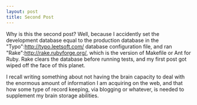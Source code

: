 ```yaml
--- 
layout: post
title: Second Post
---
```

Why is this the second post? Well, because I accidently set the development database equal to the production database in the "Typo":http://typo.leetsoft.com/ database configuration file, and ran "Rake":http://rake.rubyforge.org/, which is the version of Makefile or Ant for Ruby.  Rake clears the database before running tests, and my first post got wiped off the face of this planet.  

I recall writing something about not having the brain capacity to deal with the enormous amount of information I am acquiring on the web, and that how some type of record keeping, via blogging or whatever, is needed to supplement my brain storage abilities.
